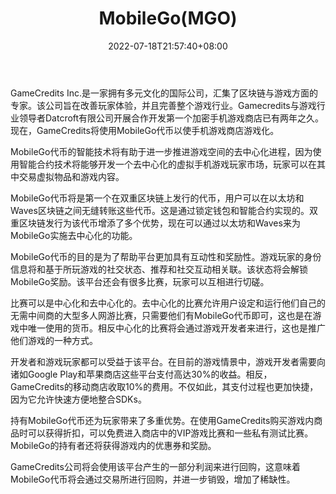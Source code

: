 ﻿---
weight: 
title: "MobileGo(MGO)"
description: "GameCredits Inc.是一家拥有多元文化的国际公司，汇集了区块链与游戏方面的专家"
date: 2022-07-18T21:57:40+08:00
lastmod: 2022-07-18T16:45:40+08:00
draft: false
authors: ["seven"]
featuredImage: "mobilegomgo.webp"
link: "https://www.mobilego.io/"
tags: ["数字代币","MobileGo(MGO)"]
categories: ["navigation"]
navigation: ["数字代币"]
lightgallery: true
toc: true
pinned: false
recommend: false
recommend1: false
---
GameCredits Inc.是一家拥有多元文化的国际公司，汇集了区块链与游戏方面的专家。该公司旨在改善玩家体验，并且完善整个游戏行业。Gamecredits与游戏行业领导者Datcroft有限公司开展合作开发第一个加密手机游戏商店已有两年之久。现在，GameCredits将使用MobileGo代币以使手机游戏商店游戏化。

MobileGo代币的智能技术将有助于进一步推进游戏空间的去中心化进程，因为使用智能合约技术将能够开发一个去中心化的虚拟手机游戏玩家市场，玩家可以在其中交易虚拟物品和游戏内容。

MobileGo代币将是第一个在双重区块链上发行的代币，用户可以在以太坊和Waves区块链之间无缝转账这些代币。这是通过锁定钱包和智能合约实现的。双重区块链发行为该代币增添了多个优势，现在可以通过以太坊和Waves来为MobileGo实施去中心化的功能。

MobileGo代币的目的是为了帮助平台更加具有互动性和奖励性。游戏玩家的身份信息将和基于所玩游戏的社交状态、推荐和社交互动相关联。该状态将会解锁MobileGo奖励。该平台还会有很多比赛，玩家可以互相进行切磋。

比赛可以是中心化和去中心化的。去中心化的比赛允许用户设定和运行他们自己的无需中间商的大型多人网游比赛，只需要他们有MobileGo代币即可，这也是在游戏中唯一使用的货币。相反中心化的比赛将会通过游戏开发者来进行，这也是推广他们游戏的一种方式。

开发者和游戏玩家都可以受益于该平台。在目前的游戏情景中，游戏开发者需要向诸如Google Play和苹果商店这些平台支付高达30%的收益。相反，GameCredits的移动商店收取10%的费用。不仅如此，其支付过程也更加快捷，因为它允许快速方便地整合SDKs。

持有MobileGo代币还为玩家带来了多重优势。在使用GameCredits购买游戏内商品时可以获得折扣，可以免费进入商店中的VIP游戏比赛和一些私有测试比赛。MobileGo的持有者还将获得游戏内的优惠券和奖励。

GameCredits公司将会使用该平台产生的一部分利润来进行回购，这意味着MobileGo代币将会通过交易所进行回购，并进一步销毁，增加了稀缺性。